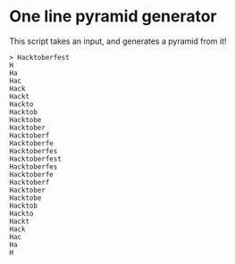 # One line pyramid generator

This script takes an input, and generates a pyramid from it!

```
> Hacktoberfest
H
Ha
Hac
Hack
Hackt
Hackto
Hacktob
Hacktobe
Hacktober
Hacktoberf
Hacktoberfe
Hacktoberfes
Hacktoberfest
Hacktoberfes
Hacktoberfe
Hacktoberf
Hacktober
Hacktobe
Hacktob
Hackto
Hackt
Hack
Hac
Ha
H

```